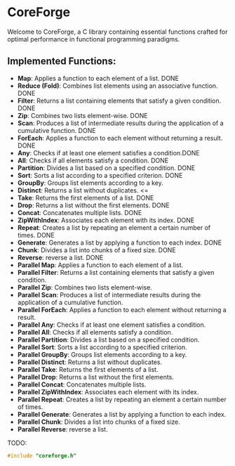 # CoreForge

Welcome to CoreForge, a C library containing essential functions crafted for optimal performance in functional programming paradigms.

## Implemented Functions:

- **Map**: Applies a function to each element of a list. DONE
- **Reduce (Fold)**: Combines list elements using an associative function. DONE
- **Filter**: Returns a list containing elements that satisfy a given condition. DONE
- **Zip**: Combines two lists element-wise. DONE
- **Scan**: Produces a list of intermediate results during the application of a cumulative function. DONE
- **ForEach**: Applies a function to each element without returning a result. DONE
- **Any**: Checks if at least one element satisfies a condition.DONE
- **All**: Checks if all elements satisfy a condition. DONE
- **Partition**: Divides a list based on a specified condition. DONE
- **Sort**: Sorts a list according to a specified criterion. DONE
- **GroupBy**: Groups list elements according to a key.
- **Distinct**: Returns a list without duplicates. <= 
- **Take**: Returns the first elements of a list. DONE
- **Drop**: Returns a list without the first elements. DONE
- **Concat**: Concatenates multiple lists. DONE
- **ZipWithIndex**: Associates each element with its index. DONE
- **Repeat**: Creates a list by repeating an element a certain number of times. DONE
- **Generate**: Generates a list by applying a function to each index. DONE
- **Chunk**: Divides a list into chunks of a fixed size. DONE
- **Reverse**:  reverse a list. DONE
- **Parallel Map**: Applies a function to each element of a list. 
- **Parallel Filter**: Returns a list containing elements that satisfy a given condition.
- **Parallel Zip**: Combines two lists element-wise. 
- **Parallel Scan**: Produces a list of intermediate results during the application of a cumulative function. 
- **Parallel ForEach**: Applies a function to each element without returning a result. 
- **Parallel Any**: Checks if at least one element satisfies a condition.
- **Parallel All**: Checks if all elements satisfy a condition. 
- **Parallel Partition**: Divides a list based on a specified condition. 
- **Parallel Sort**: Sorts a list according to a specified criterion. 
- **Parallel GroupBy**: Groups list elements according to a key.
- **Parallel Distinct**: Returns a list without duplicates.  
- **Parallel Take**: Returns the first elements of a list. 
- **Parallel Drop**: Returns a list without the first elements. 
- **Parallel Concat**: Concatenates multiple lists. 
- **Parallel ZipWithIndex**: Associates each element with its index. 
- **Parallel Repeat**: Creates a list by repeating an element a certain number of times. 
- **Parallel Generate**: Generates a list by applying a function to each index. 
- **Parallel Chunk**: Divides a list into chunks of a fixed size. 
- **Parallel Reverse**:  reverse a list. 


TODO: 
```c
#include "coreforge.h"
